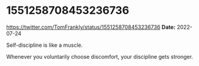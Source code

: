# 1551258708453236736
https://twitter.com/TomFrankly/status/1551258708453236736
**Date:** 2022-07-24

Self-discipline is like a muscle.

Whenever you voluntarily choose discomfort, your discipline gets stronger.
